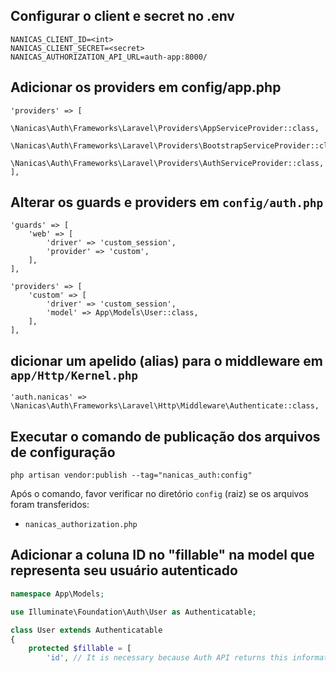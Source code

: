 ## Configurar o client e secret no .env
```
NANICAS_CLIENT_ID=<int>
NANICAS_CLIENT_SECRET=<secret>
NANICAS_AUTHORIZATION_API_URL=auth-app:8000/
```

## Adicionar os providers em config/app.php
```
'providers' => [
    \Nanicas\Auth\Frameworks\Laravel\Providers\AppServiceProvider::class,
    \Nanicas\Auth\Frameworks\Laravel\Providers\BootstrapServiceProvider::class,
    \Nanicas\Auth\Frameworks\Laravel\Providers\AuthServiceProvider::class,
],
```

## Alterar os guards e providers em `config/auth.php`
```
'guards' => [
    'web' => [
        'driver' => 'custom_session',
        'provider' => 'custom',
    ],
],
```
```
'providers' => [
    'custom' => [
        'driver' => 'custom_session',
        'model' => App\Models\User::class,
    ],
],
```

## dicionar um apelido (alias) para o middleware em `app/Http/Kernel.php`
```
'auth.nanicas' => \Nanicas\Auth\Frameworks\Laravel\Http\Middleware\Authenticate::class,
```

## Executar o comando de publicação dos arquivos de configuração
`php artisan vendor:publish --tag="nanicas_auth:config"`

Após o comando, favor verificar no diretório `config` (raiz) se os arquivos foram transferidos:
- `nanicas_authorization.php`

## Adicionar a coluna ID no "fillable" na model que representa seu usuário autenticado
```php
namespace App\Models;

use Illuminate\Foundation\Auth\User as Authenticatable;

class User extends Authenticatable
{
    protected $fillable = [
        'id', // It is necessary because Auth API returns this information
```
